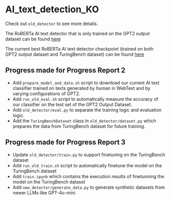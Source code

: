 # AI_text_detection_KO

Check out `old_detector` to see more details.

The RoBERTa AI text detector that is only trained on the GPT2 output dataset can be found [here](https://huggingface.co/weizhou03/roberta-old-AI-detector)

The current best RoBERTa AI text detector checkpoint (trained on both GPT2 output dataset and TuringBench dataset) can be found [here](https://drive.google.com/file/d/1nhLOxHZhNOoFhVy06icKT4mjws8a8ODC/view?usp=sharing)

## Progress made for Progress Report 2
- Add `prepare_model_and_data.sh` script to download our current AI text classifier trained on texts generated by human in WebText and by varying configurations of GPT2.
- Add `run_old_eval.sh` script to automatically measure the accuracy of our classifier on the test set of the GPT2 Output Dataset.
- Add `old_detector/eval.py` to separate the training logic and evaluation logic.
- Add the `TuringBenchDataset` class in `old_detector/dataset.py` which prepares the data from TuringBench dataset for future training.

## Progress made for Progress Report 3
- Update `old_detector/train.py` to support finetuning on the TuringBench dataset
- Add `run_old_train.sh` script to automatically finetune the model on the TuringBench dataset
- Add `train.ipynb` which contains the execution results of finetunning the model on the TuringBench dataset
- Add `new_detector/generate_data.py` to generate synthetic datasets from newer LLMs like GPT-4o-mini
